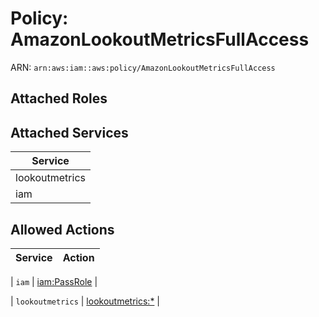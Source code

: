 # Policy: AmazonLookoutMetricsFullAccess

ARN: `arn:aws:iam::aws:policy/AmazonLookoutMetricsFullAccess`

## Attached Roles

## Attached Services

| Service |
|---------|
| lookoutmetrics |
| iam |

## Allowed Actions

| Service | Action |
|:-------:|--------|

| `iam` | [iam:PassRole](../actions.md#iam:passrole) |

| `lookoutmetrics` | [lookoutmetrics:*](../actions.md#lookoutmetrics:all) |
